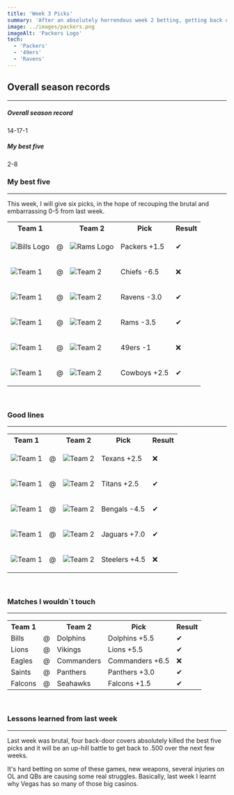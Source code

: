 ```yaml
---
title: 'Week 3 Picks'
summary: 'After an absolutely horrendous week 2 betting, getting back on track is not going to be easy, I will try to go as safe as possible with the best five and avoid possible back door covers'
image: ../images/packers.png
imageAlt: 'Packers Logo'
tech:
  - 'Packers'
  - '49ers'
  - 'Ravens'
---
```


## Overall season records

---

<h5> Overall season record </h5>
14-17-1

<h5> My best five </h5>
2-8

### My best five

---

This week, I will give six picks, in the hope of recouping the brutal and embarrassing 0-5 from last week.

<table class="picks_table">
    <tr>
        <th>Team 1</th>
        <th></th>
        <th>Team 2</th>
        <th>Pick</th>
        <th>Result</th>
    </tr> 
    <tr>
        <td><img src="/images/packers.png"  alt="Bills Logo"></td>
        <td>@</td>
        <td><img src="/images/buccaneers.png"  alt="Rams Logo"></td>
        <td><p>Packers +1.5</p></td>
        <td>✔</td>
    </tr>
    <tr>
        <td><img src="/images/chiefs.png"  alt="Team 1"></td>
        <td>@</td>
        <td><img src="/images/colts.png"  alt="Team 2"></td>
        <td><p>Chiefs -6.5</p></td>
        <td>❌</td>
    </tr> 
    <tr>
        <td><img src="/images/ravens.png"  alt="Team 1"></td>
        <td>@</td>
        <td><img src="/images/patriots.png"  alt="Team 2"></td>
        <td><p>Ravens -3.0</p></td>
        <td>✔</td>
    </tr> 
    <tr>
        <td><img src="/images/rams.png"  alt="Team 1"></td>
        <td>@</td>
        <td><img src="/images/cardinals.png"  alt="Team 2"></td>
        <td><p>Rams -3.5</p></td>
        <td>✔</td>
    </tr> 
    <tr>
        <td><img src="/images/49ers.png"  alt="Team 1"></td>
        <td>@</td>
        <td><img src="/images/broncos.png"  alt="Team 2"></td>
        <td><p>49ers -1</p></td>
        <td>❌</td>
    </tr>
    <tr>
        <td><img src="/images/cowboys.png"  alt="Team 1"></td>
        <td>@</td>
        <td><img src="/images/giants.png"  alt="Team 2"></td>
        <td><p>Cowboys +2.5</p></td>
        <td>✔</td>
    </tr> 
</table>
<br />

### Good lines

---

<table class="picks_table">
    <tr>
        <th>Team 1</th>
        <th></th>
        <th>Team 2</th>
        <th>Pick</th>
        <th>Result</th>
    </tr> 
    <tr>
        <td><img src="/images/texans.png"  alt="Team 1"></td>
        <td>@</td>
        <td><img src="/images/bears.png"  alt="Team 2"></td>
        <td><p>Texans +2.5</p></td>
        <td>❌</td>
    </tr>
    <tr>
        <td><img src="/images/raiders.png"  alt="Team 1"></td>
        <td>@</td>
        <td><img src="/images/titans.png"  alt="Team 2"></td>
        <td><p>Titans +2.5</p></td>
        <td>✔</td>
    </tr> 
    <tr>
        <td><img src="/images/bengals.png"  alt="Team 1"></td>
        <td>@</td>
        <td><img src="/images/jets.png"  alt="Team 2"></td>
        <td><p>Bengals -4.5</p></td>
        <td>✔</td>
    </tr> 
    <tr>
        <td><img src="/images/jaguars.png"  alt="Team 1"></td>
        <td>@</td>
        <td><img src="/images/chargers.png"  alt="Team 2"></td>
        <td><p>Jaguars +7.0</p></td>
        <td>✔</td>
    </tr> 
    <tr>
        <td><img src="/images/steelers.png"  alt="Team 1" ></td>
        <td>@</td>
        <td><img src="/images/browns.png"  alt="Team 2" ></td>
        <td><p>Steelers +4.5</p></td>
        <td>❌</td>
    </tr>
</table>
<br />

### Matches I wouldn`t touch

---

<table class="picks_table">
    <tr>
        <th>Team 1</th>
        <th></th>
        <th>Team 2</th>
        <th>Pick</th>
        <th>Result</th>
    </tr> 
    <tr>
        <td>Bills</td><td>@</td><td>Dolphins</td>
        <td>Dolphins +5.5</td><td>✔</td>
    </tr>
    <tr>
        <td>Lions</td><td>@</td><td>Vikings</td>
        <td>Lions +5.5</td><td>✔</td>
    </tr> 
    <tr>
        <td>Eagles</td><td>@</td><td>Commanders</td>
        <td>Commanders +6.5</td><td>❌</td>
    </tr> 
    <tr>
        <td>Saints</td><td>@</td><td>Panthers</td>
        <td>Panthers +3.0</td><td>✔</td>
    </tr> 
    <tr>
        <td>Falcons</td><td>@</td><td>Seahawks</td>
        <td>Falcons +1.5</td><td>✔</td>
    </tr>  
</table>
<br />

### Lessons learned from last week

---

Last week was brutal, four back-door covers absolutely killed the best five picks and it will be an up-hill battle to get back to .500 over the next few weeks.

It's hard betting on some of these games, new weapons, several injuries on OL and QBs are causing some real struggles. Basically, last week I learnt why Vegas has so many of those big casinos.
